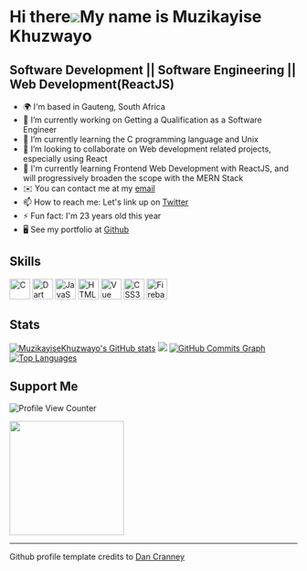 Hi there![](https://user-images.githubusercontent.com/18350557/176309783-0785949b-9127-417c-8b55-ab5a4333674e.gif)My name is Muzikayise Khuzwayo
===========================================================================================================================================

Software Development || Software Engineering || Web Development(ReactJS)
-----------------------------------------------------------
- 🌍 I'm based in Gauteng, South Africa
- 🔭 I’m currently working on Getting a Qualification as a Software Engineer
- 🌱 I’m currently learning the C programming language and Unix
- 👯 I’m looking to collaborate on Web development related projects, especially using React
- 🧠 I'm currently learning Frontend Web Development with ReactJS, and will progressively broaden the scope with the MERN Stack
- ✉️  You can contact me at my [email](mailto:khuzwayomuzikayise@gmail.com)
- 📫 How to reach me: Let's link up on [Twitter](https:twitter.com/3mk4y_)
- ⚡ Fun fact: I'm 23 years old this year
- 🖥️  See my portfolio at [Github](http://github.com/MuzikayiseKhuzwayo)

Skills
-----------------------------------------------------------

<p align="left">
<a href="https://docs.microsoft.com/en-us/cpp/?view=msvc-170" target="_blank" rel="noreferrer"><img src="https://raw.githubusercontent.com/danielcranney/readme-generator/main/public/icons/skills/c-colored.svg" width="36" height="36" alt="C" /></a>
<a href="https://dart.dev/" target="_blank" rel="noreferrer"><img src="https://raw.githubusercontent.com/danielcranney/readme-generator/main/public/icons/skills/dart-colored.svg" width="36" height="36" alt="Dart" /></a>
<a href="https://developer.mozilla.org/en-US/docs/Web/JavaScript" target="_blank" rel="noreferrer"><img src="https://raw.githubusercontent.com/danielcranney/readme-generator/main/public/icons/skills/javascript-colored.svg" width="36" height="36" alt="JavaScript" /></a>
<a href="https://developer.mozilla.org/en-US/docs/Glossary/HTML5" target="_blank" rel="noreferrer"><img src="https://raw.githubusercontent.com/danielcranney/readme-generator/main/public/icons/skills/html5-colored.svg" width="36" height="36" alt="HTML5" /></a>
<a href="https://vuejs.org/" target="_blank" rel="noreferrer"><img src="https://raw.githubusercontent.com/danielcranney/readme-generator/main/public/icons/skills/vuejs-colored.svg" width="36" height="36" alt="Vue" /></a>
<a href="https://www.w3.org/TR/CSS/#css" target="_blank" rel="noreferrer"><img src="https://raw.githubusercontent.com/danielcranney/readme-generator/main/public/icons/skills/css3-colored.svg" width="36" height="36" alt="CSS3" /></a>
<a href="https://firebase.google.com/" target="_blank" rel="noreferrer"><img src="https://raw.githubusercontent.com/danielcranney/readme-generator/main/public/icons/skills/firebase-colored.svg" width="36" height="36" alt="Firebase" /></a>

Stats
-----------------------------------------------------------

<a href="http://www.github.com/MuzikayiseKhuzwayo"><img src="https://github-readme-stats.vercel.app/api?username=MuzikayiseKhuzwayo&show_icons=true&hide=&count_private=true&title_color=0891b2&text_color=ffffff&icon_color=0891b2&bg_color=1c1917&hide_border=true&show_icons=true" alt="MuzikayiseKhuzwayo's GitHub stats" /></a>
<a href="http://www.github.com/MuzikayiseKhuzwayo"><img src="https://github-readme-streak-stats.herokuapp.com/?user=MuzikayiseKhuzwayo&stroke=ffffff&background=1c1917&ring=0891b2&fire=0891b2&currStreakNum=ffffff&currStreakLabel=0891b2&sideNums=ffffff&sideLabels=ffffff&dates=ffffff&hide_border=true" /></a>
<a href="http://www.github.com/MuzikayiseKhuzwayo"><img src="https://github-readme-activity-graph.cyclic.app/graph?username=MuzikayiseKhuzwayo&bg_color=1c1917&color=ffffff&line=0891b2&point=ffffff&area_color=1c1917&area=true&hide_border=true&custom_title=GitHub%20Commits%20Graph" alt="GitHub Commits Graph" /></a>
<a href="https://github.com/MuzikayiseKhuzwayo" align="left"><img src="https://github-readme-stats.vercel.app/api/top-langs/?username=MuzikayiseKhuzwayo&langs_count=10&title_color=0891b2&text_color=ffffff&icon_color=0891b2&bg_color=1c1917&hide_border=true&locale=en&custom_title=Top%20%Languages" alt="Top Languages" /></a>

Support Me
-----------------------------------------------------------
 
 ![Profile View Counter](https://komarev.com/ghpvc/?username=MuzikayiseKhuzwayo)

<a href="https://www.buymeacoffee.com/MuzikayiseKhuzwayo"><img src="https://cdn.buymeacoffee.com/buttons/v2/default-yellow.png" width="200" /></a>

-----------------------------------------------------------

Github profile template credits to [Dan Cranney](https://github.com/danielcranney)

